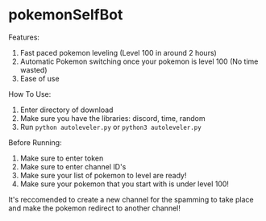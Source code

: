 # pokemonSelfBot
Features: 
1. Fast paced pokemon leveling (Level 100 in around 2 hours)
2. Automatic Pokemon switching once your pokemon is level 100 (No time wasted)
3. Ease of use

How To Use:
1. Enter directory of download
2. Make sure you have the libraries: discord, time, random
3. Run `python autoleveler.py` or `python3 autoleveler.py`

Before Running:
1. Make sure to enter token
2. Make sure to enter channel ID's
3. Make sure your list of pokemon to level are ready!
4. Make sure your pokemon that you start with is under level 100!

It's reccomended to create a new channel for the spamming to take place and make the pokemon redirect to another channel!
